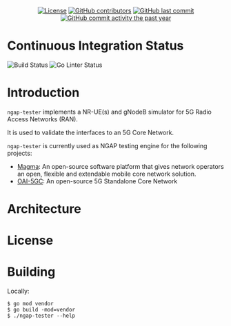 <p align="center">
    <a href="https://github.com/openairinterface/ngap-tester/blob/main/LICENSE"><img src="https://img.shields.io/badge/license-BSD3clause-blue.svg" alt="License"></a>
    <a href="https://github.com/openairinterface/ngap-tester/graphs/contributors"><img src="https://img.shields.io/github/contributors/openairinterface/ngap-tester" alt="GitHub contributors"></a>
    <a href="https://github.com/openairinterface/ngap-tester/commits/main"><img src="https://img.shields.io/github/last-commit/openairinterface/ngap-tester" alt="GitHub last commit"></a>
    <a href="https://github.com/openairinterface/ngap-tester/commits/main"><img src="https://img.shields.io/github/commit-activity/y/openairinterface/ngap-tester" alt="GitHub commit activity the past year"></a>
</p>

# Continuous Integration Status

![Build Status](https://github.com/openairinterface/ngap-tester/actions/workflows/build_all.yml/badge.svg?branch=main)
![Go Linter Status](https://github.com/openairinterface/ngap-tester/actions/workflows/golangci-lint.yml/badge.svg?branch=main)

# Introduction

`ngap-tester` implements a NR-UE(s) and gNodeB simulator for 5G Radio Access Networks (RAN).

It is used to validate the interfaces to an 5G Core Network.

`ngap-tester` is currently used as NGAP testing engine for the following projects:
- [Magma](https://github.com/magma/magma): An open-source software platform that gives
network operators an open, flexible and extendable mobile core network solution.
- [OAI-5GC](https://gitlab.eurecom.fr/oai/cn5g/oai-cn5g-fed): An open-source 5G Standalone
Core Network

# Architecture

# License

# Building

Locally:

```
$ go mod vendor
$ go build -mod=vendor
$ ./ngap-tester --help
```
